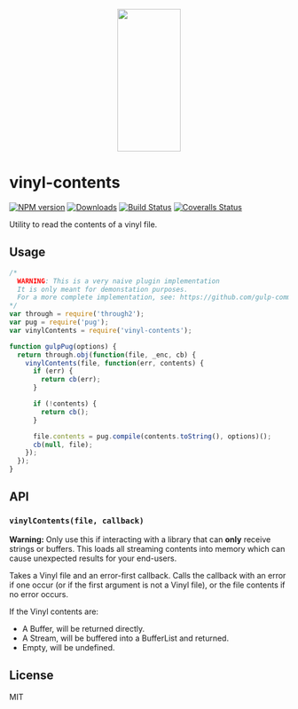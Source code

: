 <p align="center">
  <a href="http://gulpjs.com">
    <img height="257" width="114" src="https://raw.githubusercontent.com/gulpjs/artwork/master/gulp-2x.png">
  </a>
</p>

# vinyl-contents

[![NPM version][npm-image]][npm-url] [![Downloads][downloads-image]][npm-url] [![Build Status][ci-image]][ci-url] [![Coveralls Status][coveralls-image]][coveralls-url]

Utility to read the contents of a vinyl file.

## Usage

```js
/*
  WARNING: This is a very naive plugin implementation
  It is only meant for demonstation purposes.
  For a more complete implementation, see: https://github.com/gulp-community/gulp-pug
*/
var through = require('through2');
var pug = require('pug');
var vinylContents = require('vinyl-contents');

function gulpPug(options) {
  return through.obj(function(file, _enc, cb) {
    vinylContents(file, function(err, contents) {
      if (err) {
        return cb(err);
      }

      if (!contents) {
        return cb();
      }

      file.contents = pug.compile(contents.toString(), options)();
      cb(null, file);
    });
  });
}
```

## API

### `vinylContents(file, callback)`

__Warning:__ Only use this if interacting with a library that can __only__ receive strings or buffers. This loads all streaming contents into memory which can cause unexpected results for your end-users.

Takes a Vinyl file and an error-first callback. Calls the callback with an error if one occur (or if the first argument is not a Vinyl file), or the file contents if no error occurs.

If the Vinyl contents are:
* A Buffer, will be returned directly.
* A Stream, will be buffered into a BufferList and returned.
* Empty, will be undefined.

## License

MIT

<!-- prettier-ignore-start -->
[downloads-image]: https://img.shields.io/npm/dm/vinyl-contents.svg?style=flat-square
[npm-url]: https://www.npmjs.com/package/vinyl-contents
[npm-image]: https://img.shields.io/npm/v/vinyl-contents.svg?style=flat-square

[ci-url]: https://github.com/gulpjs/vinyl-contents/actions?query=workflow:dev
[ci-image]: https://img.shields.io/github/workflow/status/gulpjs/vinyl-contents/dev?style=flat-square

[coveralls-url]: https://coveralls.io/r/gulpjs/vinyl-contents
[coveralls-image]: https://img.shields.io/coveralls/gulpjs/vinyl-contents/master.svg?style=flat-square
<!-- prettier-ignore-end -->
